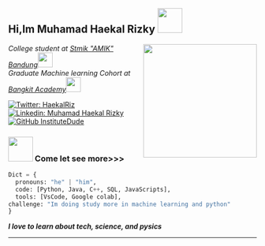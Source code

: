 <h2> Hi,Im Muhamad Haekal Rizky <img src="https://media.giphy.com/media/mGcNjsfWAjY5AEZNw6/giphy.gif" width="50"></h2>
<img align='right' src="https://media.giphy.com/media/3iyKHMIKg5VWG6qHUm/giphy.gif" width="230">
<p><em>College student at <a href="https://stmik-amikbandung.ac.id/">Stmik "AMIK" Bandung</a><img src="https://media.giphy.com/media/fYSnHlufseco8Fh93Z/giphy.gif" width="30"></br>Graduate Machine learning Cohort at <a href="https://grow.google/intl/id_id/bangkit/">Bangkit Academy</a><img src="https://media.giphy.com/media/WUlplcMpOCEmTGBtBW/giphy.gif" width="30"> 
</em></p>

[![Twitter: HaekalRiz](https://img.shields.io/twitter/follow/NotDataScientis?style=social)](https://twitter.com/NotDataScientis)
[![Linkedin: Muhamad Haekal Rizky](https://img.shields.io/badge/-MuhamadHaekalRizky-blue?style=flat-square&logo=Linkedin&logoColor=white&link=https://www.linkedin.com/in/thaianebraga/)](https://www.linkedin.com/in/muhamad-haekal-rizky-3a693b21b/)
[![GitHub InstituteDude](https://img.shields.io/github/followers/InstituteDude?label=follow&style=social)](https://github.com/InstituteDude)


### <img src="https://media.giphy.com/media/VgCDAzcKvsR6OM0uWg/giphy.gif" width="50"> Come let see more>>>  

```Python
Dict = {
  pronouns: "he" | "him",
  code: [Python, Java, C++, SQL, JavaScripts],
  tools: [VsCode, Google colab],
challenge: "Im doing study more in machine learning and python"
}
```
 <em><b>I love to learn about tech, science, and pysics</b></em>

---
